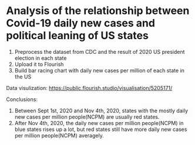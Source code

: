 # Analysis of the relationship between Covid-19 daily new cases and political leaning of US states

1. Preprocess the dataset from CDC and the result of 2020 US president election in each state
2. Upload it to Flourish 
3. Build bar racing chart with daily new cases per million of each state in the US

Data visulization:
https://public.flourish.studio/visualisation/5205171/

Conclusions:
1. Between Sept 1st, 2020 and Nov 4th, 2020, states with the mostly daily new cases per million people(NCPM) are usually red states.
2. After Nov 4th, 2020, the daily new cases per million people(NCPM) in blue states rises up a lot, but red states still have more daily new cases per million people(NCPM) averagely.

